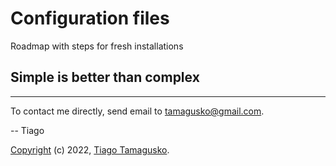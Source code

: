 # Configuration files

Roadmap with steps for fresh installations

## Simple is better than complex

---

To contact me directly, send email to [tamagusko@gmail.com](mailto:tamagusko@gmail.com).

-- Tiago

[Copyright](LICENSE) (c) 2022, [Tiago Tamagusko](https://github.com/tamagusko).
